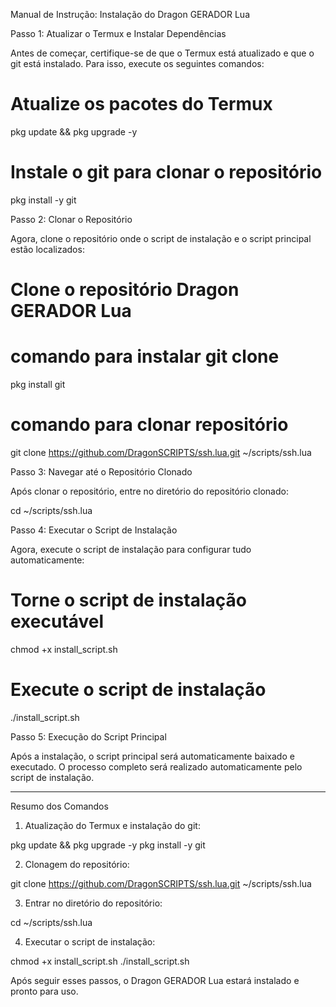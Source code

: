 Manual de Instrução: Instalação do Dragon GERADOR Lua

Passo 1: Atualizar o Termux e Instalar Dependências

Antes de começar, certifique-se de que o Termux está atualizado e que o git está instalado. Para isso, execute os seguintes comandos:

# Atualize os pacotes do Termux
pkg update && pkg upgrade -y

# Instale o git para clonar o repositório
pkg install -y git

Passo 2: Clonar o Repositório

Agora, clone o repositório onde o script de instalação e o script principal estão localizados:

# Clone o repositório Dragon GERADOR Lua

# comando para instalar git clone
pkg install git

# comando para clonar repositório
git clone https://github.com/DragonSCRIPTS/ssh.lua.git ~/scripts/ssh.lua

Passo 3: Navegar até o Repositório Clonado

Após clonar o repositório, entre no diretório do repositório clonado:

cd ~/scripts/ssh.lua

Passo 4: Executar o Script de Instalação

Agora, execute o script de instalação para configurar tudo automaticamente:

# Torne o script de instalação executável
chmod +x install_script.sh

# Execute o script de instalação
./install_script.sh

Passo 5: Execução do Script Principal

Após a instalação, o script principal será automaticamente baixado e executado. O processo completo será realizado automaticamente pelo script de instalação.


---

Resumo dos Comandos

1. Atualização do Termux e instalação do git:

pkg update && pkg upgrade -y
pkg install -y git


2. Clonagem do repositório:

git clone https://github.com/DragonSCRIPTS/ssh.lua.git ~/scripts/ssh.lua


3. Entrar no diretório do repositório:

cd ~/scripts/ssh.lua


4. Executar o script de instalação:

chmod +x install_script.sh
./install_script.sh



Após seguir esses passos, o Dragon GERADOR Lua estará instalado e pronto para uso.
